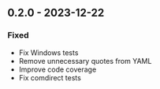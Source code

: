 ## 0.2.0 - 2023-12-22

### Fixed

* Fix Windows tests
* Remove unnecessary quotes from YAML
* Improve code coverage
* Fix comdirect tests
